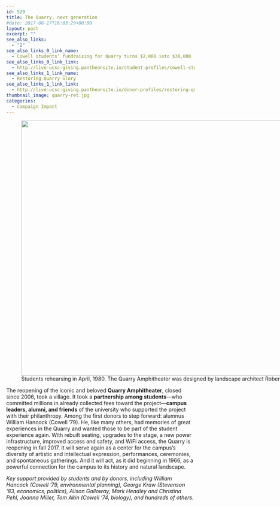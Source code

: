 ```yaml
---
id: 529
title: The Quarry, next generation
#date: 2017-08-17T16:03:29+00:00
layout: post
excerpt: ""
see_also_links:
  - "2"
see_also_links_0_link_name:
  - Cowell students’ fundraising for Quarry turns $2,000 into $30,000
see_also_links_0_link_link:
  - http://live-ucsc-giving.pantheonsite.io/student-profiles/cowell-students-fundraising-quarry-turns-2000-30000/
see_also_links_1_link_name:
  - Restoring Quarry Glory
see_also_links_1_link_link:
  - http://live-ucsc-giving.pantheonsite.io/donor-profiles/restoring-quarry-glory/
thumbnail_image: quarry-ret.jpg
categories:
  - Campaign Impact
---
```

<figure id="attachment_541" style="width: 1024px" class="wp-caption alignright"><img class="wp-image-541 size-large" src="http://live-ucsc-giving.pantheonsite.io/wp-content/uploads/2017/08/quarry-ret-1024x681.jpg" alt="" width="1024" height="681" srcset="https://ucsc-giving.lndo.site/wp-content/uploads/2017/08/quarry-ret-1024x681.jpg 1024w, https://ucsc-giving.lndo.site/wp-content/uploads/2017/08/quarry-ret-300x200.jpg 300w, https://ucsc-giving.lndo.site/wp-content/uploads/2017/08/quarry-ret-768x511.jpg 768w" sizes="(max-width: 1024px) 100vw, 1024px" /><figcaption class="wp-caption-text">Students rehearsing in April, 1980. The Quarry Amphitheater was designed by landscape architect Robert Royston. (Photo courtesy of Barton-Gillet)</figcaption></figure> 

The reopening of the iconic and beloved **Quarry Amphitheater**, closed since 2006, took a village. It took a **partnership among students**—who committed millions in already collected fees toward the project—**campus leaders, alumni, and friends** of the university who supported the project with their philanthropy. Among the first donors to step forward: alumnus William Hancock (Cowell ’79). He, like many others, had memories of great experiences in the Quarry and wanted those to be part of the student experience again. With rebuilt seating, upgrades to the stage, a new power infrastructure, improved access and safety, and WiFi access, the Quarry is reopening in fall 2017. It will serve again as a center for the campus’s diversity of artistic and intellectual expression, performances, ceremonies, and spontaneous gatherings. And it will act, as it did beginning in 1966, as a powerful connection for the campus to its history and natural landscape.

_Key support provided by students and by donors, including William Hancock (Cowell &#8217;79, environmental planning), George Kraw (Stevenson &#8217;83, economics, politics), Alison Galloway, Mark Headley and Christina Pehl, Joanna Miller, Tom Akin (Cowell &#8217;74, biology), and hundreds of others._
